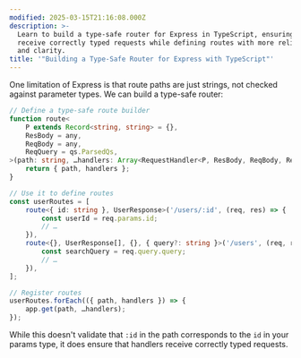 ```yaml
---
modified: 2025-03-15T21:16:08.000Z
description: >-
  Learn to build a type-safe router for Express in TypeScript, ensuring handlers
  receive correctly typed requests while defining routes with more reliability
  and clarity.
title: '"Building a Type-Safe Router for Express with TypeScript"'
---
```


One limitation of Express is that route paths are just strings, not checked against parameter types. We can build a type-safe router:

```typescript
// Define a type-safe route builder
function route<
	P extends Record<string, string> = {},
	ResBody = any,
	ReqBody = any,
	ReqQuery = qs.ParsedQs,
>(path: string, …handlers: Array<RequestHandler<P, ResBody, ReqBody, ReqQuery>>) {
	return { path, handlers };
}

// Use it to define routes
const userRoutes = [
	route<{ id: string }, UserResponse>('/users/:id', (req, res) => {
		const userId = req.params.id;
		// …
	}),
	route<{}, UserResponse[], {}, { query?: string }>('/users', (req, res) => {
		const searchQuery = req.query.query;
		// …
	}),
];

// Register routes
userRoutes.forEach(({ path, handlers }) => {
	app.get(path, …handlers);
});
```

While this doesn't validate that `:id` in the path corresponds to the `id` in your params type, it does ensure that handlers receive correctly typed requests.
